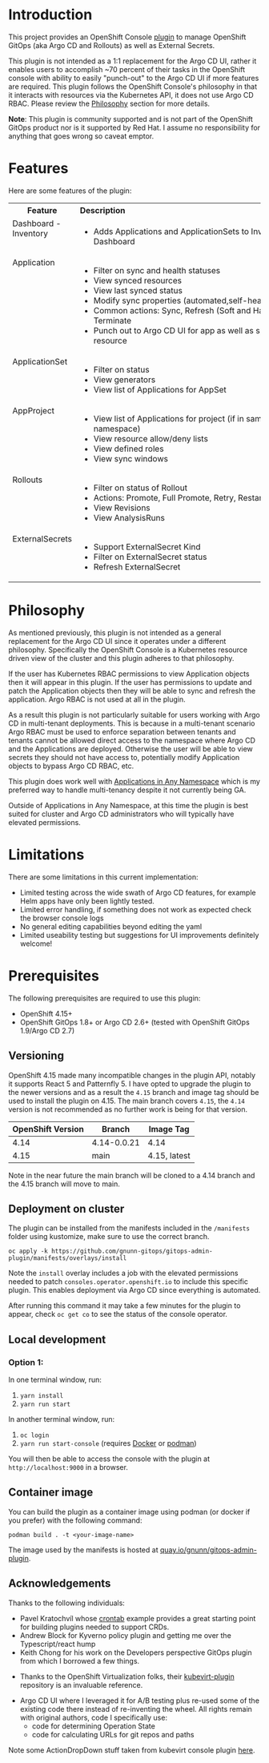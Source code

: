 # Introduction

This project provides an OpenShift Console [plugin](https://docs.openshift.com/container-platform/4.13/web_console/dynamic-plugin/overview-dynamic-plugin.html)
to manage OpenShift GitOps (aka Argo CD and Rollouts) as well as External Secrets.

This plugin is not intended as a 1:1 replacement for the Argo CD UI, rather it enables users to accomplish ~70 percent of their tasks in the OpenShift
console with ability to easily "punch-out" to the Argo CD UI if more features are required. This plugin follows the OpenShift Console's philosophy
in that it interacts with resources via the Kubernetes API, it does not use Argo CD RBAC. Please review the [Philosophy](https://github.com/gnunn-gitops/gitops-admin-plugin?tab=readme-ov-file#philosophy)
section for more details.

**Note**: This plugin is community supported and is not part of the OpenShift GitOps product nor is it supported by Red Hat. I assume
no responsibility for anything that goes wrong so caveat emptor.

# Features

Here are some features of the plugin:

<table>
    <tr>
      <th >Feature</th>
      <th >Description&nbsp;&nbsp;&nbsp;&nbsp;&nbsp;&nbsp;&nbsp;&nbsp;&nbsp;&nbsp;&nbsp;&nbsp;&nbsp;&nbsp;&nbsp;&nbsp;&nbsp;&nbsp;&nbsp;&nbsp;&nbsp;&nbsp;&nbsp;&nbsp;&nbsp;&nbsp;&nbsp;&nbsp;&nbsp;&nbsp;&nbsp;&nbsp;&nbsp;&nbsp;&nbsp;&nbsp;&nbsp;&nbsp;&nbsp;&nbsp;&nbsp;&nbsp;&nbsp;&nbsp;&nbsp;&nbsp;&nbsp;&nbsp;&nbsp;&nbsp;&nbsp;&nbsp;&nbsp;&nbsp;&nbsp;&nbsp;&nbsp;&nbsp;&nbsp;&nbsp;&nbsp;&nbsp;&nbsp;&nbsp;&nbsp;&nbsp;&nbsp;&nbsp;&nbsp;&nbsp;&nbsp;&nbsp;&nbsp;&nbsp;&nbsp;&nbsp;&nbsp;&nbsp;&nbsp;&nbsp;&nbsp;&nbsp;&nbsp;&nbsp;&nbsp;&nbsp;&nbsp;&nbsp;</th>
      <th >Screenshots</th>
    </tr>
    <tr>
      <td valign="top">Dashboard - Inventory</td>
      <td valign="top">
        <ul>
            <li>Adds Applications and ApplicationSets to Inventory Dashboard</li>
        </ul>
      </td>
      <td>
        <a target="_blank" href="https://raw.githubusercontent.com/gnunn-gitops/gitops-admin-plugin/main/docs/img/dashboard-inventory.png">
          <img src="https://raw.githubusercontent.com/gnunn-gitops/gitops-admin-plugin/main/docs/img/dashboard-inventory.png"/>
        </a>
      </td>
    </tr>
    <tr>
      <td valign="top">Application</td>
      <td valign="top">
        <ul>
            <li>Filter on sync and health statuses</li>
            <li>View synced resources</li>
            <li>View last synced status</li>
            <li>Modify sync properties (automated,self-heal, prune)</li>
            <li>Common actions: Sync, Refresh (Soft and Hard), Terminate</li>
            <li>Punch out to Argo CD UI for app as well as specific resource</li>
        </ul>
      </td>
      <td >
        <a target="_blank" href="https://raw.githubusercontent.com/gnunn-gitops/gitops-admin-plugin/main/docs/img/apps-list.png">
          <img src="https://raw.githubusercontent.com/gnunn-gitops/gitops-admin-plugin/main/docs/img/apps-list.png"/>
        </a>
        <a target="_blank" href="https://raw.githubusercontent.com/gnunn-gitops/gitops-admin-plugin/main/docs/img/apps-details.png">
            <img src="https://raw.githubusercontent.com/gnunn-gitops/gitops-admin-plugin/main/docs/img/apps-details.png">
        </a>
      </td>
    </tr>
    <tr>
      <td valign="top">ApplicationSet</td>
      <td valign="top">
        <ul>
            <li>Filter on status</li>
            <li>View generators</li>
            <li>View list of Applications for AppSet</li>
        </ul>
      </td>
      <td >
        <a target="_blank" href="https://raw.githubusercontent.com/gnunn-gitops/gitops-admin-plugin/main/docs/img/appset-list.png">
          <img src="https://raw.githubusercontent.com/gnunn-gitops/gitops-admin-plugin/main/docs/img/appset-list.png"/>
        </a>
        <a target="_blank" href="https://raw.githubusercontent.com/gnunn-gitops/gitops-admin-plugin/main/docs/img/appset-details.png">
            <img src="https://raw.githubusercontent.com/gnunn-gitops/gitops-admin-plugin/main/docs/img/appset-details.png">
        </a>
      </td>
    </tr>
    <tr>
      <td valign="top">AppProject</td>
      <td valign="top">
        <ul>
            <li>View list of Applications for project (if in same namespace)</li>
            <li>View resource allow/deny lists</li>
            <li>View defined roles</li>
            <li>View sync windows</li>
        </ul>
      </td>
      <td >
        <a target="_blank" href="https://raw.githubusercontent.com/gnunn-gitops/gitops-admin-plugin/main/docs/img/projects-list.png">
          <img src="https://raw.githubusercontent.com/gnunn-gitops/gitops-admin-plugin/main/docs/img/appset-list.png"/>
        </a>
        <a target="_blank" href="https://raw.githubusercontent.com/gnunn-gitops/gitops-admin-plugin/main/docs/img/projects-details.png">
            <img src="https://raw.githubusercontent.com/gnunn-gitops/gitops-admin-plugin/main/docs/img/appset-details.png">
        </a>
      </td>
    </tr>
    <tr>
      <td valign="top">Rollouts</td>
      <td valign="top">
        <ul>
            <li>Filter on status of Rollout</li>
            <li>Actions: Promote, Full Promote, Retry, Restart, Abort</li>
            <li>View Revisions</li>
            <li>View AnalysisRuns</li>
        </ul>
      </td>
      <td >
        <a target="_blank" href="https://raw.githubusercontent.com/gnunn-gitops/gitops-admin-plugin/main/docs/img/rollouts-list.png">
          <img src="https://raw.githubusercontent.com/gnunn-gitops/gitops-admin-plugin/main/docs/img/appset-list.png"/>
        </a>
        <a target="_blank" href="https://raw.githubusercontent.com/gnunn-gitops/gitops-admin-plugin/main/docs/img/rollouts-details.png">
            <img src="https://raw.githubusercontent.com/gnunn-gitops/gitops-admin-plugin/main/docs/img/appset-details.png">
        </a>
        <a target="_blank" href="https://raw.githubusercontent.com/gnunn-gitops/gitops-admin-plugin/main/docs/img/rollouts-revisions.png">
            <img src="https://raw.githubusercontent.com/gnunn-gitops/gitops-admin-plugin/main/docs/img/rollouts-revisions.png">
        </a>
      </td>
    </tr>
    <tr>
      <td valign="top">ExternalSecrets</td>
      <td valign="top">
        <ul>
            <li>Support ExternalSecret Kind</li>
            <li>Filter on ExternalSecret status</li>
            <li>Refresh ExternalSecret</li>
        </ul>
      </td>
      <td >
        <a target="_blank" href="https://raw.githubusercontent.com/gnunn-gitops/gitops-admin-plugin/main/docs/img/externalsecrets-list.png">
          <img src="https://raw.githubusercontent.com/gnunn-gitops/gitops-admin-plugin/main/docs/img/appset-list.png"/>
        </a>
        <a target="_blank" href="https://raw.githubusercontent.com/gnunn-gitops/gitops-admin-plugin/main/docs/img/externalsecrets-details.png">
            <img src="https://raw.githubusercontent.com/gnunn-gitops/gitops-admin-plugin/main/docs/img/appset-details.png">
        </a>
      </td>
    </tr>
</table>

# Philosophy

As mentioned previously, this plugin is not intended as a general replacement for the Argo CD UI since it operates under a different
philosophy. Specifically the OpenShift Console is a Kubernetes resource driven view of the cluster and this plugin adheres to that philosophy.

If the user has Kubernetes RBAC permissions to view Application objects then it will appear in this plugin. If the user has permissions
 to update and patch the Application objects then they will be able to sync and refresh the application. Argo RBAC is not used at all
 in the plugin.

As a result this plugin is not particularly suitable for users working with Argo CD in multi-tenant deployments. This is because in a
multi-tenant scenario Argo RBAC must be used to enforce separation between tenants and tenants cannot be allowed direct access to the
namespace where Argo CD and the Applications are deployed. Otherwise the user will be able to view secrets they should not have access to, potentially modify Application objects to bypass Argo CD RBAC, etc.

This plugin does work well with [Applications in Any Namespace](https://argo-cd.readthedocs.io/en/stable/operator-manual/app-any-namespace) which
is my preferred way to handle multi-tenancy despite it not currently being GA.

Outside of Applications in Any Namespace, at this time the plugin is best suited for cluster and Argo CD administrators who will typically have elevated permissions.

# Limitations

There are some limitations in this current implementation:

- Limited testing across the wide swath of Argo CD features, for example Helm apps have only been lightly tested.
- Limited error handling, if something does not work as expected check the browser console logs
- No general editing capabilities beyond editing the yaml
- Limited useability testing but suggestions for UI improvements definitely welcome!

# Prerequisites

The following prerequisites are required to use this plugin:

* OpenShift 4.15+
* OpenShift GitOps 1.8+ or Argo CD 2.6+ (tested with OpenShift GitOps 1.9/Argo CD 2.7)

## Versioning

OpenShift 4.15 made many incompatible changes in the plugin API, notably it supports React 5 and Patternfly 5. I have opted
to upgrade the plugin to the newer versions and as a result the `4.15` branch and image tag should be used to install the
plugin on 4.15. The main branch covers `4.15`, the `4.14` version is not recommended as no further work is being
for that version.

| OpenShift Version  | Branch      | Image Tag        |
| ------------- | -------------      | -------------- |
| 4.14  | 4.14-0.0.21  | 4.14 |
| 4.15  | main  | 4.15, latest |

Note in the near future the main branch will be cloned to a 4.14 branch and the 4.15 branch will move to main.

## Deployment on cluster

The plugin can be installed from the manifests included in the `/manifests` folder using kustomize, make sure to use the correct branch.

```
oc apply -k https://github.com/gnunn-gitops/gitops-admin-plugin/manifests/overlays/install
```

Note the `install` overlay includes a job with the elevated permissions needed to patch `consoles.operator.openshift.io` to
include this specific plugin. This enables deployment via Argo CD since everything is automated.

After running this command it may take a few minutes for the plugin to appear, check `oc get co` to see the
status of the console operator.

## Local development

### Option 1:
In one terminal window, run:

1. `yarn install`
2. `yarn run start`

In another terminal window, run:

1. `oc login`
2. `yarn run start-console` (requires [Docker](https://www.docker.com) or [podman](https://podman.io))

You will then be able to access the console with the plugin at `http://localhost:9000` in a browser.

## Container image

You can build the plugin as a container image using podman (or docker if you prefer) with the following command:

```
podman build . -t <your-image-name>
```

The image used by the manifests is hosted at [quay.io/gnunn/gitops-admin-plugin](quay.io/gnunn/gitops-admin-plugin).

## Acknowledgements

Thanks to the following individuals:

* Pavel Kratochvíl whose [crontab](https://github.com/raspbeep/crontab-plugin/tree/initial-branch) example provides a great starting point for building plugins needed to support CRDs.
* Andrew Block for Kyverno policy plugin and getting me over the Typescript/react hump
* Keith Chong for his work on the Developers perspective GitOps plugin from which I borrowed a few things.
- Thanks to the OpenShift Virtualization folks, their [kubevirt-plugin](https://github.com/kubevirt-ui/kubevirt-plugin) repository is an invaluable reference.
* Argo CD UI where I leveraged it for A/B testing plus re-used some of the existing code there instead of re-inventing the wheel. All rights remain with original authors, code I specifically use:
  - code for determining Operation State
  - code for calculating URLs for git repos and paths


Note some ActionDropDown stuff taken from kubevirt console plugin [here](https://github.com/kubevirt-ui/kubevirt-plugin/blob/main/src/utils/components/ActionsDropdown/ActionsDropdown.tsx).
